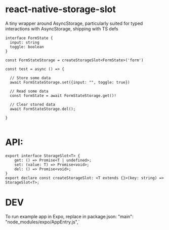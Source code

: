 # react-native-storage-slot

A tiny wrapper around AsyncStorage, particularly suited for typed interactions with AsyncStorage, shipping with TS defs

```tsx
interface FormState {
  input: string
  toggle: boolean
}

const FormStateStorage = createStorageSlot<FormState>('form') 

const test = async () => {

  // Store some data
  await FormStateStorage.set({input: "", toggle: true})

  // Read some data
  const formState = await FormStateStorage.get()!
  
  // Clear stored data
  await FormStateStorage.del();
  
}


```


# API:

```tsx 
export interface StorageSlot<T> {
    get: () => Promise<T | undefined>;
    set: (value: T) => Promise<void>;
    del: () => Promise<void>;
}
export declare const createStorageSlot: <T extends {}>(key: string) => StorageSlot<T>;
```

# DEV

To run example app in Expo, replace in package.json:   "main": "node_modules/expo/AppEntry.js",`
